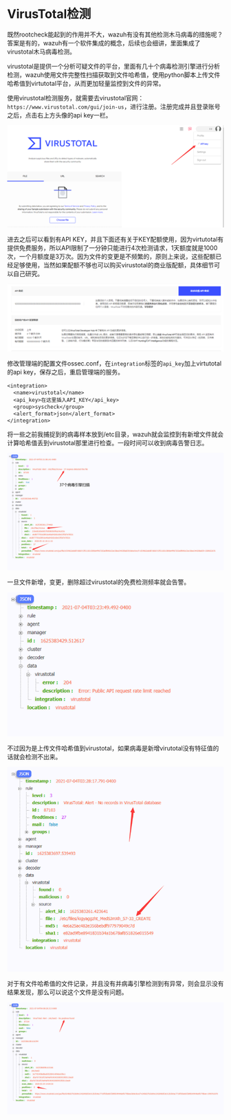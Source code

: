# VirusTotal检测

既然rootcheck能起到的作用并不大，wazuh有没有其他检测木马病毒的措施呢？答案是有的，wazuh有一个软件集成的概念，后续也会细讲，里面集成了virustotal木马病毒检测。

virustotal是提供一个分析可疑文件的平台，里面有几十个病毒检测引擎进行分析检测，wazuh使用文件完整性扫描获取到文件哈希值，使用python脚本上传文件哈希值到virtutotal平台，从而更加轻量监控到文件的异常。


使用virustotal检测服务，就需要去virustotal官网：`https://www.virustotal.com/gui/join-us`，进行注册。注册完成并且登录账号之后，点击右上方头像的api key一栏。

![](../../.gitbook/assets/image%20%28134%29.png)

进去之后可以看到有API KEY，并且下面还有关于KEY配额使用，因为virtutotal有提供免费服务，所以API限制了一分钟只能进行4次检测请求，1天额度就是1000次，一个月额度是3万次。因为文件的变更是不频繁的，原则上来说，这些配额已经足够使用，当然如果配额不够也可以购买virustotal的商业版配额，具体细节可以自己研究。

![](../../.gitbook/assets/image%20%28138%29.png)

修改管理端的配置文件ossec.conf，在`integration`标签的`api_key`加上virtutotal的api key，保存之后，重启管理端的服务。

```text
<integration>
  <name>virustotal</name>
  <api_key>在这里插入API_KEY</api_key> 
  <group>syscheck</group>
  <alert_format>json</alert_format>
</integration>
```

将一些之前我捕捉到的病毒样本放到/etc目录，wazuh就会监控到有新增文件就会计算哈希值丢到virustotal那里进行检查。一段时间可以收到病毒告警日志。

![](../../.gitbook/assets/image%20%28141%29.png)

一旦文件新增，变更，删除超过virustotal的免费检测频率就会告警。

![](../../.gitbook/assets/image%20%28140%29.png)

不过因为是上传文件哈希值到virustotal，如果病毒是新增virutotal没有特征值的话就会检测不出来。

![](../../.gitbook/assets/image%20%28139%29.png)

对于有文件哈希值的文件记录，并且没有并病毒引擎检测到有异常，则会显示没有结果发现，那么可以说这个文件是没有问题。

![](../../.gitbook/assets/image%20%28145%29.png)





